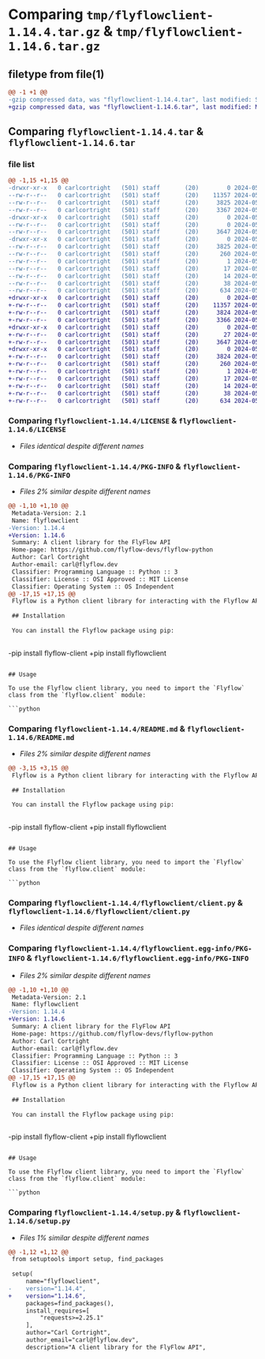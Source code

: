 # Comparing `tmp/flyflowclient-1.14.4.tar.gz` & `tmp/flyflowclient-1.14.6.tar.gz`

## filetype from file(1)

```diff
@@ -1 +1 @@
-gzip compressed data, was "flyflowclient-1.14.4.tar", last modified: Sun May 12 23:53:58 2024, max compression
+gzip compressed data, was "flyflowclient-1.14.6.tar", last modified: Mon May 13 00:57:34 2024, max compression
```

## Comparing `flyflowclient-1.14.4.tar` & `flyflowclient-1.14.6.tar`

### file list

```diff
@@ -1,15 +1,15 @@
-drwxr-xr-x   0 carlcortright   (501) staff       (20)        0 2024-05-12 23:53:58.022524 flyflowclient-1.14.4/
--rw-r--r--   0 carlcortright   (501) staff       (20)    11357 2024-05-12 23:23:34.000000 flyflowclient-1.14.4/LICENSE
--rw-r--r--   0 carlcortright   (501) staff       (20)     3825 2024-05-12 23:53:58.022318 flyflowclient-1.14.4/PKG-INFO
--rw-r--r--   0 carlcortright   (501) staff       (20)     3367 2024-05-12 23:53:44.000000 flyflowclient-1.14.4/README.md
-drwxr-xr-x   0 carlcortright   (501) staff       (20)        0 2024-05-12 23:53:58.021150 flyflowclient-1.14.4/flyflowclient/
--rw-r--r--   0 carlcortright   (501) staff       (20)        0 2024-05-12 23:29:28.000000 flyflowclient-1.14.4/flyflowclient/__init__.py
--rw-r--r--   0 carlcortright   (501) staff       (20)     3647 2024-05-12 23:45:58.000000 flyflowclient-1.14.4/flyflowclient/client.py
-drwxr-xr-x   0 carlcortright   (501) staff       (20)        0 2024-05-12 23:53:58.022035 flyflowclient-1.14.4/flyflowclient.egg-info/
--rw-r--r--   0 carlcortright   (501) staff       (20)     3825 2024-05-12 23:53:57.000000 flyflowclient-1.14.4/flyflowclient.egg-info/PKG-INFO
--rw-r--r--   0 carlcortright   (501) staff       (20)      260 2024-05-12 23:53:58.000000 flyflowclient-1.14.4/flyflowclient.egg-info/SOURCES.txt
--rw-r--r--   0 carlcortright   (501) staff       (20)        1 2024-05-12 23:53:58.000000 flyflowclient-1.14.4/flyflowclient.egg-info/dependency_links.txt
--rw-r--r--   0 carlcortright   (501) staff       (20)       17 2024-05-12 23:53:58.000000 flyflowclient-1.14.4/flyflowclient.egg-info/requires.txt
--rw-r--r--   0 carlcortright   (501) staff       (20)       14 2024-05-12 23:53:58.000000 flyflowclient-1.14.4/flyflowclient.egg-info/top_level.txt
--rw-r--r--   0 carlcortright   (501) staff       (20)       38 2024-05-12 23:53:58.022572 flyflowclient-1.14.4/setup.cfg
--rw-r--r--   0 carlcortright   (501) staff       (20)      634 2024-05-12 23:53:54.000000 flyflowclient-1.14.4/setup.py
+drwxr-xr-x   0 carlcortright   (501) staff       (20)        0 2024-05-13 00:57:34.774289 flyflowclient-1.14.6/
+-rw-r--r--   0 carlcortright   (501) staff       (20)    11357 2024-05-12 23:23:34.000000 flyflowclient-1.14.6/LICENSE
+-rw-r--r--   0 carlcortright   (501) staff       (20)     3824 2024-05-13 00:57:34.774098 flyflowclient-1.14.6/PKG-INFO
+-rw-r--r--   0 carlcortright   (501) staff       (20)     3366 2024-05-12 23:58:02.000000 flyflowclient-1.14.6/README.md
+drwxr-xr-x   0 carlcortright   (501) staff       (20)        0 2024-05-13 00:57:34.773056 flyflowclient-1.14.6/flyflowclient/
+-rw-r--r--   0 carlcortright   (501) staff       (20)       27 2024-05-13 00:56:24.000000 flyflowclient-1.14.6/flyflowclient/__init__.py
+-rw-r--r--   0 carlcortright   (501) staff       (20)     3647 2024-05-12 23:45:58.000000 flyflowclient-1.14.6/flyflowclient/client.py
+drwxr-xr-x   0 carlcortright   (501) staff       (20)        0 2024-05-13 00:57:34.773898 flyflowclient-1.14.6/flyflowclient.egg-info/
+-rw-r--r--   0 carlcortright   (501) staff       (20)     3824 2024-05-13 00:57:34.000000 flyflowclient-1.14.6/flyflowclient.egg-info/PKG-INFO
+-rw-r--r--   0 carlcortright   (501) staff       (20)      260 2024-05-13 00:57:34.000000 flyflowclient-1.14.6/flyflowclient.egg-info/SOURCES.txt
+-rw-r--r--   0 carlcortright   (501) staff       (20)        1 2024-05-13 00:57:34.000000 flyflowclient-1.14.6/flyflowclient.egg-info/dependency_links.txt
+-rw-r--r--   0 carlcortright   (501) staff       (20)       17 2024-05-13 00:57:34.000000 flyflowclient-1.14.6/flyflowclient.egg-info/requires.txt
+-rw-r--r--   0 carlcortright   (501) staff       (20)       14 2024-05-13 00:57:34.000000 flyflowclient-1.14.6/flyflowclient.egg-info/top_level.txt
+-rw-r--r--   0 carlcortright   (501) staff       (20)       38 2024-05-13 00:57:34.774348 flyflowclient-1.14.6/setup.cfg
+-rw-r--r--   0 carlcortright   (501) staff       (20)      634 2024-05-13 00:57:32.000000 flyflowclient-1.14.6/setup.py
```

### Comparing `flyflowclient-1.14.4/LICENSE` & `flyflowclient-1.14.6/LICENSE`

 * *Files identical despite different names*

### Comparing `flyflowclient-1.14.4/PKG-INFO` & `flyflowclient-1.14.6/PKG-INFO`

 * *Files 2% similar despite different names*

```diff
@@ -1,10 +1,10 @@
 Metadata-Version: 2.1
 Name: flyflowclient
-Version: 1.14.4
+Version: 1.14.6
 Summary: A client library for the FlyFlow API
 Home-page: https://github.com/flyflow-devs/flyflow-python
 Author: Carl Cortright
 Author-email: carl@flyflow.dev
 Classifier: Programming Language :: Python :: 3
 Classifier: License :: OSI Approved :: MIT License
 Classifier: Operating System :: OS Independent
@@ -17,15 +17,15 @@
 Flyflow is a Python client library for interacting with the Flyflow API. It provides a simple and intuitive interface to manage agents, calls, and perform various operations related to the Flyflow platform.
 
 ## Installation
 
 You can install the Flyflow package using pip:
 
 ```
-pip install flyflow-client
+pip install flyflowclient
 ```
 
 ## Usage
 
 To use the Flyflow client library, you need to import the `Flyflow` class from the `flyflow.client` module:
 
 ```python
```

### Comparing `flyflowclient-1.14.4/README.md` & `flyflowclient-1.14.6/README.md`

 * *Files 2% similar despite different names*

```diff
@@ -3,15 +3,15 @@
 Flyflow is a Python client library for interacting with the Flyflow API. It provides a simple and intuitive interface to manage agents, calls, and perform various operations related to the Flyflow platform.
 
 ## Installation
 
 You can install the Flyflow package using pip:
 
 ```
-pip install flyflow-client
+pip install flyflowclient
 ```
 
 ## Usage
 
 To use the Flyflow client library, you need to import the `Flyflow` class from the `flyflow.client` module:
 
 ```python
```

### Comparing `flyflowclient-1.14.4/flyflowclient/client.py` & `flyflowclient-1.14.6/flyflowclient/client.py`

 * *Files identical despite different names*

### Comparing `flyflowclient-1.14.4/flyflowclient.egg-info/PKG-INFO` & `flyflowclient-1.14.6/flyflowclient.egg-info/PKG-INFO`

 * *Files 2% similar despite different names*

```diff
@@ -1,10 +1,10 @@
 Metadata-Version: 2.1
 Name: flyflowclient
-Version: 1.14.4
+Version: 1.14.6
 Summary: A client library for the FlyFlow API
 Home-page: https://github.com/flyflow-devs/flyflow-python
 Author: Carl Cortright
 Author-email: carl@flyflow.dev
 Classifier: Programming Language :: Python :: 3
 Classifier: License :: OSI Approved :: MIT License
 Classifier: Operating System :: OS Independent
@@ -17,15 +17,15 @@
 Flyflow is a Python client library for interacting with the Flyflow API. It provides a simple and intuitive interface to manage agents, calls, and perform various operations related to the Flyflow platform.
 
 ## Installation
 
 You can install the Flyflow package using pip:
 
 ```
-pip install flyflow-client
+pip install flyflowclient
 ```
 
 ## Usage
 
 To use the Flyflow client library, you need to import the `Flyflow` class from the `flyflow.client` module:
 
 ```python
```

### Comparing `flyflowclient-1.14.4/setup.py` & `flyflowclient-1.14.6/setup.py`

 * *Files 1% similar despite different names*

```diff
@@ -1,12 +1,12 @@
 from setuptools import setup, find_packages
 
 setup(
     name="flyflowclient",
-    version="1.14.4",
+    version="1.14.6",
     packages=find_packages(),
     install_requires=[
         "requests>=2.25.1"
     ],
     author="Carl Cortright",
     author_email="carl@flyflow.dev",
     description="A client library for the FlyFlow API",
```

